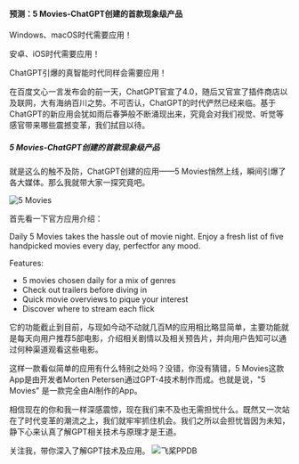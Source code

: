 #### 预测：5 Movies-ChatGPT创建的首款现象级产品

Windows、macOS时代需要应用！

安卓、iOS时代需要应用！

ChatGPT引爆的真智能时代同样会需要应用！

在百度文心一言发布会的前一天，ChatGPT官宣了4.0，随后又官宣了插件商店以及联网，大有海纳百川之势。不可否认，ChatGPT的时代俨然已经来临。基于ChatGPT的新应用会犹如雨后春笋般不断涌现出来，究竟会对我们视觉、听觉等感官带来哪些震撼变革，我们拭目以待。

##### 5 Movies-ChatGPT创建的首款现象级产品
就是这么的触不及防，ChatGPT创建的应用——5 Movies悄然上线，瞬间引爆了各大媒体。那么我就带大家一探究竟吧。

![5 Movies](https://tc.eshop88.cn/tuchuang/202303281249073.png)

首先看一下官方应用介绍：

Daily 5 Movies takes the hassle out of movie night. Enjoy a fresh list of five handpicked movies every day, perfectfor any mood.

Features:

+ 5 movies chosen daily for a mix of genres
+ Check out trailers before diving in
+ Quick movie overviews to pique your interest
+ Discover where to stream each flick

它的功能截止到目前，与现如今动不动就几百M的应用相比略显简单，主要功能就是每天向用户推荐5部电影，介绍相关剧情以及相关预告片，并向用户告知可以通过何种渠道观看这些电影。

这样一款看似简单的应用有什么特别之处吗？没错，你没有猜错，5 Movies这款App是由开发者Morten Petersen通过GPT-4技术制作而成。也就是说，"5 Movies" 是一款完全由AI制作的App。

相信现在的你和我一样深感震惊，现在我们来不及也无需担忧什么。既然又一次站在了时代变革的潮流之上，我们就牢牢抓住机会。我们之所以会担忧皆因为未知，静下心来认真了解GPT相关技术与原理才是王道。

关注我，带你深入了解GPT技术及应用。
![飞桨PPDB](https://ai-studio-static-online.cdn.bcebos.com/e939f12ab7034a069fb4581dec21bb233473ed75fdd543d683982921ddb69167)